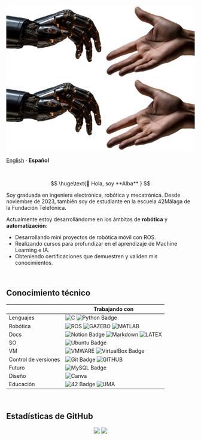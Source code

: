 <!-- IMAGEN -------------------------------------------------------------------------------------------------------------------->
<div>
    <p align="center">
        <img src="images/mano-robotica.png#gh-light-mode-only" alt="Banner (claro)" />
        <img src="images/mano-robotica.png#gh-dark-mode-only" alt="Banner (oscuro)" />
    </p>
</div>

<!-- IDIOMAS ------------------------------------------------------------------------------------------------------------------->
<div>
    <p align="left">
        <a href="/languages/README-en.md">English<a> · <b>Español</b>
    </p>
</div>
       
<br>

<!-- PRESENTACIÓN -------------------------------------------------------------------------------------------------------------->

$$
\huge\text{👋 Hola, soy **Alba** }
$$

Soy graduada en ingeniera electrónica, robótica y mecatrónica. Desde noviembre de 2023, también soy de estudiante en la escuela 42Málaga de la Fundación Telefónica.

Actualmente estoy desarrollándome en los ámbitos de **robótica** y **automatización**:

- Desarrollando mini proyectos de robótica móvil con ROS.
- Realizando cursos para profundizar en el aprendizaje de Machine Learning e IA.
- Obteniendo certificaciones que demuestren y validen mis conocimientos.
  
<br>

## Conocimiento técnico

|                      |  Trabajando con   |
|----------------------|-------------------|
| Lenguajes            | ![C](https://img.shields.io/badge/C-blue?style=for-the-badge&logo=c&logoColor=black&color=%23A8B9CC) ![Python Badge](https://img.shields.io/badge/PYTHON-yellow?style=for-the-badge&logo=python&logoColor=yellow&logoSize=auto&color=%233776AB)    |
| Robótica             | ![ROS](https://img.shields.io/badge/ROS-blue?style=for-the-badge&logo=ros&logoColor=white&color=%2322314E) ![GAZEBO](https://img.shields.io/badge/GAZEBO-orange?style=for-the-badge&logo=facebookgaming&logoColor=white&color=%23FB923C) ![MATLAB](https://img.shields.io/badge/MATLAB-blue?style=for-the-badge&logo=atlassian&logoColor=white&color=blue)    |
| Docs                 | ![Notion Badge](https://img.shields.io/badge/NOTION-white?style=for-the-badge&logo=notion&logoColor=black&color=%23FFFFFF) ![Markdown](https://img.shields.io/badge/markdown-%23000000.svg?style=for-the-badge&logo=markdown&logoColor=white) ![LATEX](https://img.shields.io/badge/LATEX-green?style=for-the-badge&logo=latex&logoColor=white&color=%23008080)    |
| SO                   | ![Ubuntu Badge](https://img.shields.io/badge/Ubuntu-E95420?logo=ubuntu&logoColor=fff&style=for-the-badge)    |
| VM                   | ![VMWARE](https://img.shields.io/badge/VMWARE-gray?style=for-the-badge&logo=vmware&logoColor=white&color=%23607078) ![VirtualBox Badge](https://img.shields.io/badge/VirtualBox-183A61?logo=virtualbox&logoColor=fff&style=for-the-badge)    |
| Control de versiones | ![Git Badge](https://img.shields.io/badge/Git-F05032?logo=git&logoColor=fff&style=for-the-badge)   ![GITHUB](https://img.shields.io/badge/GITHUB-black?style=for-the-badge&logo=github&logoColor=white&color=%23181717)    |
| Futuro               | ![MySQL Badge](https://img.shields.io/badge/MySQL-4479A1?logo=mysql&logoColor=fff&style=for-the-badge)    |
| Diseño               | ![Canva](https://img.shields.io/badge/Canva-%2300C4CC.svg?style=for-the-badge&logo=Canva&logoColor=white)      |
| Educación            | ![42 Badge](https://img.shields.io/badge/42-000?logo=42&logoColor=fff&style=for-the-badge) ![UMA](https://img.shields.io/badge/UMA-blue?style=for-the-badge&logoColor=white&color=%23071D49)    |

<br>

## Estadísticas de GitHub

<div>
    <p align="center">
        <img src="https://github-readme-stats.vercel.app/api?username=AMarqs&count_private=true&show_icons=true&theme=vue&title_color=9966ff&icon_color=9966ff&card_width=500px" />
        <a href="https://git.io/streak-stats">
            <img src="https://github-readme-stats.vercel.app/api/top-langs/?username=AMarqs&layout=compact&theme=transparent&text_color=000000&title_color=9966ff&card_width=400px" />
        </a>
    </p>
</div>

<!--
![GitHub stats](https://github-readme-stats.vercel.app/api?username=AMarqs&show_icons=true&theme=transparent&text_color=000000&title_color=8c4966&icon_color=8c4966)
-->

<!--
![Top Langs](https://github-readme-stats.vercel.app/api/top-langs/?username=AMarqs&theme=vue)
-->

<!--
## ▪️ GitHub Stats :octocat:
<div align="center">
![Anurag's GitHub stats](https://github-readme-stats.vercel.app/api?username=AMarqs&show_icons=true&theme=holi&rank_icon=github) 
![Top Langs](https://github-readme-stats.vercel.app/api/top-langs/?username=AMarqs&layout=compact&theme=holi)
</div>
-->
